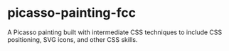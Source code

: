 # picasso-painting-fcc
A Picasso painting built with intermediate CSS techniques to include CSS positioning, SVG icons, and other CSS skills.
